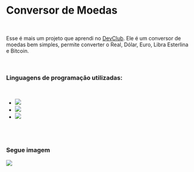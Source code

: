 <h1>Conversor de Moedas</h1>
<br>
<p>Esse é mais um projeto que aprendi no <a href="https://github.com/rodolfomori-devclub">DevClub</a>. Ele é um conversor de moedas bem simples, permite converter o Real, Dólar, Euro, Libra Esterlina e Bitcoin. </p>
<br>
<h3>Linguagens de programação utilizadas:</h3>
<br>
<ul>
  <li><img src="https://img.shields.io/badge/HTML5-E34F26?style=for-the-badge&logo=html5&logoColor=white"></li>
  <li><img src="https://img.shields.io/badge/CSS3-1572B6?style=for-the-badge&logo=css3&logoColor=white"></li>
  <li><img src="https://img.shields.io/badge/JavaScript-F7DF1E?style=for-the-badge&logo=javascript&logoColor=black"></li>
</ul>
<br>
<br>
<h3>Segue imagem</h3>
<img src="https://github.com/lucaslevi2003/Projeto-ConversorDeMoedas/blob/main/assets/Print%20do%20projeto.jpeg">
